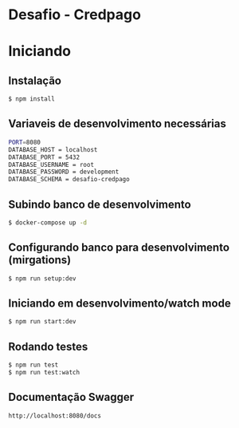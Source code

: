 # Desafio - Credpago

# Iniciando

## Instalação
```bash
$ npm install
```

## Variaveis de desenvolvimento necessárias
```bash
PORT=8080
DATABASE_HOST = localhost
DATABASE_PORT = 5432
DATABASE_USERNAME = root
DATABASE_PASSWORD = development
DATABASE_SCHEMA = desafio-credpago
```

## Subindo banco de desenvolvimento
```bash
$ docker-compose up -d
```

## Configurando banco para desenvolvimento (mirgations) 
```bash
$ npm run setup:dev
```

## Iniciando em desenvolvimento/watch mode
```bash
$ npm run start:dev
```

## Rodando testes
```bash
$ npm run test
$ npm run test:watch
```

## Documentação Swagger
```
http://localhost:8080/docs
```